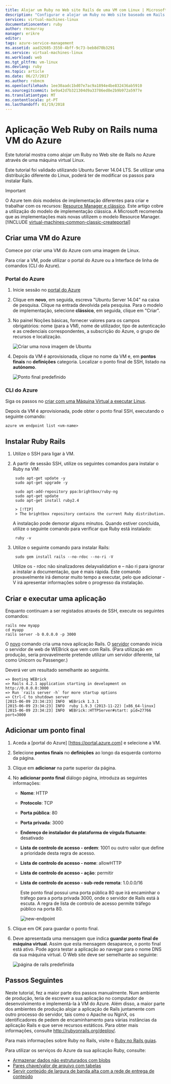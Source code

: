 ```yaml
---
title: Alojar um Ruby no Web site Rails de uma VM com Linux | Microsoft Docs
description: "Configurar e alojar um Ruby no Web site baseado em Rails no Azure através de uma máquina virtual Linux."
services: virtual-machines-linux
documentationcenter: ruby
author: rmcmurray
manager: erikre
editor: 
tags: azure-service-management
ms.assetid: aad32685-3550-4bff-9c73-beb8d70b3291
ms.service: virtual-machines-linux
ms.workload: web
ms.tgt_pltfrm: vm-linux
ms.devlang: ruby
ms.topic: article
ms.date: 06/27/2017
ms.author: robmcm
ms.openlocfilehash: 1ee30aadc1bd07e7ac9a1894e4be832436ab5910
ms.sourcegitcommit: be9a42d7b321304d9a33786ed8e2b9b972a5977e
ms.translationtype: MT
ms.contentlocale: pt-PT
ms.lasthandoff: 01/19/2018
---
```

# <a name="ruby-on-rails-web-application-on-an-azure-vm"></a>Aplicação Web Ruby on Rails numa VM do Azure
Este tutorial mostra como alojar um Ruby no Web site de Rails no Azure através de uma máquina virtual Linux.  

Este tutorial foi validado utilizando Ubuntu Server 14.04 LTS. Se utilizar uma distribuição diferente do Linux, poderá ter de modificar os passos para instalar Rails.

> [!IMPORTANT]
> O Azure tem dois modelos de implementação diferentes para criar e trabalhar com os recursos: [Resource Manager e clássico](../../../azure-resource-manager/resource-manager-deployment-model.md).  Este artigo cobre a utilização do modelo de implementação clássica. A Microsoft recomenda que as implementações mais novas utilizem o modelo Resource Manager.
> [!INCLUDE [virtual-machines-common-classic-createportal](../../../../includes/virtual-machines-classic-portal.md)]
>

## <a name="create-an-azure-vm"></a>Criar uma VM do Azure
Comece por criar uma VM do Azure com uma imagem de Linux.

Para criar a VM, pode utilizar o portal do Azure ou a Interface de linha de comandos (CLI do Azure).

### <a name="azure-portal"></a>Portal do Azure
1. Inicie sessão no [portal do Azure](https://portal.azure.com)
2. Clique em **novo**, em seguida, escreva "Ubuntu Server 14.04" na caixa de pesquisa. Clique na entrada devolvida pela pesquisa. Para o modelo de implementação, selecione **clássico**, em seguida, clique em "Criar".
3. No painel Noções básicas, fornecer valores para os campos obrigatórios: nome (para a VM), nome de utilizador, tipo de autenticação e as credenciais correspondentes, a subscrição do Azure, o grupo de recursos e localização.

   ![Criar uma nova imagem de Ubuntu](./media/virtual-machines-linux-classic-ruby-rails-web-app/createvm.png)

4. Depois da VM é aprovisionada, clique no nome da VM e, em **pontos finais** no **definições** categoria. Localizar o ponto final de SSH, listado na **autónomo**.

   ![Ponto final predefinido](./media/virtual-machines-linux-classic-ruby-rails-web-app/endpointsnewportal.png)

### <a name="azure-cli"></a>CLI do Azure
Siga os passos no [criar com uma Máquina Virtual a executar Linux][vm-instructions].

Depois da VM é aprovisionada, pode obter o ponto final SSH, executando o seguinte comando:

    azure vm endpoint list <vm-name>  

## <a name="install-ruby-on-rails"></a>Instalar Ruby Rails
1. Utilize o SSH para ligar à VM.
2. A partir de sessão SSH, utilize os seguintes comandos para instalar o Ruby na VM:

        sudo apt-get update -y
        sudo apt-get upgrade -y

        sudo apt-add-repository ppa:brightbox/ruby-ng
        sudo apt-get update
        sudo apt-get install ruby2.4

        > [!TIP]
        > The brightbox repository contains the current Ruby distribution.

    A instalação pode demorar alguns minutos. Quando estiver concluída, utilize o seguinte comando para verificar que Ruby está instalado:

        ruby -v

3. Utilize o seguinte comando para instalar Rails:

        sudo gem install rails --no-rdoc --no-ri -V

    Utilize os - rdoc não sinalizadores delayvalidation e – não ri para ignorar a instalar a documentação, que é mais rápida.
    Este comando provavelmente irá demorar muito tempo a executar, pelo que adicionar -V irá apresentar informações sobre o progresso da instalação.

## <a name="create-and-run-an-app"></a>Criar e executar uma aplicação
Enquanto continuam a ser registados através de SSH, execute os seguintes comandos:

    rails new myapp
    cd myapp
    rails server -b 0.0.0.0 -p 3000

O [novo](http://guides.rubyonrails.org/command_line.html#rails-new) comando cria uma nova aplicação Rails. O [servidor](http://guides.rubyonrails.org/command_line.html#rails-server) comando inicia o servidor de web de WEBrick que vem com Rails. (Para utilização em produção, seria provavelmente pretende utilizar um servidor diferente, tal como Unicorn ou Passenger.)

Deverá ver um resultado semelhante ao seguinte.

    => Booting WEBrick
    => Rails 4.2.1 application starting in development on http://0.0.0.0:3000
    => Run `rails server -h` for more startup options
    => Ctrl-C to shutdown server
    [2015-06-09 23:34:23] INFO  WEBrick 1.3.1
    [2015-06-09 23:34:23] INFO  ruby 1.9.3 (2013-11-22) [x86_64-linux]
    [2015-06-09 23:34:23] INFO  WEBrick::HTTPServer#start: pid=27766 port=3000

## <a name="add-an-endpoint"></a>Adicionar um ponto final
1. Aceda a [portal do Azure] [https://portal.azure.com] e selecione a VM.

2. Selecione **pontos finais** no **definições** ao longo da esquerda contorno da página.

3. Clique em **adicionar** na parte superior da página.

4. No **adicionar ponto final** diálogo página, introduza as seguintes informações:

   * **Nome**: HTTP
   * **Protocolo**: TCP
   * **Porta pública**: 80
   * **Porta privada**: 3000
   * **Endereço de instalador de plataforma de vírgula flutuante**: desativado
   * **Lista de controlo de acesso - ordem**: 1001 ou outro valor que define a prioridade desta regra de acesso.
   * **Lista de controlo de acesso - nome**: allowHTTP
   * **Lista de controlo de acesso - ação**: permitir
   * **Lista de controlo de acesso - sub-rede remota**: 1.0.0.0/16

     Este ponto final possui uma porta pública 80 que irá encaminhar o tráfego para a porta privada 3000, onde o servidor de Rails está à escuta. A regra de lista de controlo de acesso permite tráfego público na porta 80.

     ![new-endpoint](./media/virtual-machines-linux-classic-ruby-rails-web-app/createendpoint.png)

5. Clique em OK para guardar o ponto final.

6. Deve apresentada uma mensagem que indica **guardar ponto final de máquina virtual**. Assim que esta mensagem desaparece, o ponto final está ativo. Pode agora testar a aplicação ao navegar para o nome DNS da sua máquina virtual. O Web site deve ser semelhante ao seguinte:

    ![página de rails predefinida][default-rails-cloud]

## <a name="next-steps"></a>Passos Seguintes
Neste tutorial, fez a maior parte dos passos manualmente. Num ambiente de produção, teria de escrever a sua aplicação no computador de desenvolvimento e implementá-la à VM do Azure. Além disso, a maior parte dos ambientes de produção alojar a aplicação de Rails juntamente com outro processo do servidor, tais como o Apache ou NginX, os identificadores de pedem de encaminhamento para várias instâncias da aplicação Rails e que serve recursos estáticos. Para obter mais informações, consulte http://rubyonrails.org/deploy/.

Para mais informações sobre Ruby no Rails, visite o [Ruby no Rails guias][rails-guides].

Para utilizar os serviços do Azure da sua aplicação Ruby, consulte:

* [Armazenar dados não estruturados com blobs][blobs]
* [Pares chave/valor de arquivo com tabelas][tables]
* [Servir conteúdo de largura de banda alta com a rede de entrega de conteúdo][cdn-howto]

<!-- WA.com links -->
[blobs]:../../../storage/blobs/storage-ruby-how-to-use-blob-storage.md
[cdn-howto]:https://azure.microsoft.com/develop/ruby/app-services/
[tables]:../../../cosmos-db/table-storage-how-to-use-ruby.md
[vm-instructions]:createportal-classic.md

<!-- External Links -->
[rails-guides]:http://guides.rubyonrails.org/
[sqlite3]:http://www.sqlite.org/

<!-- Images -->

[default-rails-cloud]:./media/virtual-machines-linux-classic-ruby-rails-web-app/basicrailscloud.png
[vmlist]:./media/virtual-machines-linux-classic-ruby-rails-web-app/vmlist.png
[endpoints]:./media/virtual-machines-linux-classic-ruby-rails-web-app/endpoints.png
[new-endpoint]:./media/virtual-machines-linux-classic-ruby-rails-web-app/newendpoint.png
[new-endpoint1]:./media/virtual-machines-linux-classic-ruby-rails-web-app/newendpoint1.png
